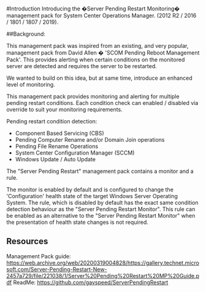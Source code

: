 #Introduction
Introducing the �Server Pending Restart Monitoring� management pack for System Center Operations Manager. (2012 R2 / 2016 / 1801 / 1807 / 2019).

##Background:

This management pack was inspired from an existing, and very popular, management pack from David Allen � 'SCOM Pending Reboot Management Pack'. This provides alerting when certain conditions on the monitored server are detected and requires the server to be restarted.

We wanted to build on this idea, but at same time, introduce an enhanced level of monitoring.

This management pack provides monitoring and alerting for multiple pending restart conditions. Each condition check can enabled / disabled via override to suit your monitoring requirements.

Pending restart condition detection:
* Component Based Servicing (CBS)
* Pending Computer Rename and/or Domain Join operations
* Pending File Rename Operations
* System Center Configuration Manager (SCCM)
* Windows Update / Auto Update

The "Server Pending Restart" management pack contains a monitor and a rule.

The monitor is enabled by default and is configured to change the 'Configuration' health state of the target Windows Server Operating System.
The rule, which is disabled by default has the exact same condition detection behaviour as the "Server Pending Restart Monitor". This rule can be enabled as an alternative to the "Server Pending Restart Monitor" when the presentation of health state changes is not required.

## Resources
Management Pack guide: <https://web.archive.org/web/20200319004828/https://gallery.technet.microsoft.com/Server-Pending-Restart-New-2457a729/file/221038/1/Server%20Pending%20Restart%20MP%20Guide.pdf>
ReadMe: <https://github.com/gavspeed/ServerPendingRestart>
